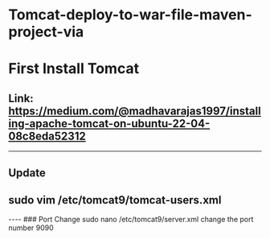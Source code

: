 # Tomcat-deploy-to-war-file-maven-project-via

# First Install Tomcat

**Link**: https://medium.com/@madhavarajas1997/installing-apache-tomcat-on-ubuntu-22-04-08c8eda52312
---------------------------------------------------
--------------------------------------------------
## Update 
sudo vim /etc/tomcat9/tomcat-users.xml
---
<role rolename="manager-script"/>
  <role rolename="manager-gui"/>
  <role rolename="manager-jmx"/>
  <role rolename="manager-status"/>
  <role rolename="admin-gui"/>
<user username="tomcat" password="tomcat" roles="manager-script,admin-gui,manager-gui,manager-jmx,manager-status"/>
----
### Port Change 
sudo nano /etc/tomcat9/server.xml
change the port number 9090
